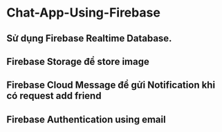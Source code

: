 # Chat-App-Using-Firebase

## Sử dụng Firebase Realtime Database.
## Firebase Storage để store image
## Firebase Cloud Message để gửi Notification khi có request add friend 
## Firebase Authentication using email 
